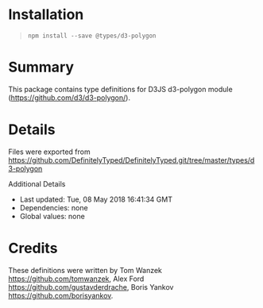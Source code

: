 # Installation
> `npm install --save @types/d3-polygon`

# Summary
This package contains type definitions for D3JS d3-polygon module (https://github.com/d3/d3-polygon/).

# Details
Files were exported from https://github.com/DefinitelyTyped/DefinitelyTyped.git/tree/master/types/d3-polygon

Additional Details
 * Last updated: Tue, 08 May 2018 16:41:34 GMT
 * Dependencies: none
 * Global values: none

# Credits
These definitions were written by Tom Wanzek <https://github.com/tomwanzek>, Alex Ford <https://github.com/gustavderdrache>, Boris Yankov <https://github.com/borisyankov>.

